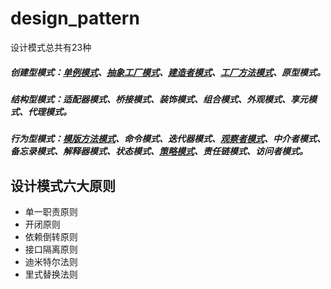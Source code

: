 # design_pattern
设计模式总共有23种
##### 创建型模式：[单例模式](https://github.com/fjnuwm/design_pattern/tree/master/singleton "单例模式")、[抽象工厂模式](https://github.com/fjnuwm/design_pattern/tree/master/abstract-factory "抽象工厂模式")、[建造者模式](https://github.com/fjnuwm/design_pattern/tree/master/builder)、[工厂方法模式](https://github.com/fjnuwm/design_pattern/tree/master/factory "工厂方法模式")、原型模式。
##### 结构型模式：适配器模式、桥接模式、装饰模式、组合模式、外观模式、享元模式、代理模式。
##### 行为型模式：[模版方法模式](https://github.com/fjnuwm/design_pattern/tree/master/template-method "模板方法模式")、命令模式、迭代器模式、[观察者模式](https://github.com/fjnuwm/design_pattern/tree/master/abstract "观察者模式")、中介者模式、备忘录模式、解释器模式、状态模式、[策略模式](https://github.com/fjnuwm/design_pattern/tree/master/strategy "策略模式")、责任链模式、访问者模式。

## 设计模式六大原则
- 单一职责原则
- 开闭原则
- 依赖倒转原则
- 接口隔离原则
- 迪米特尔法则
- 里式替换法则
